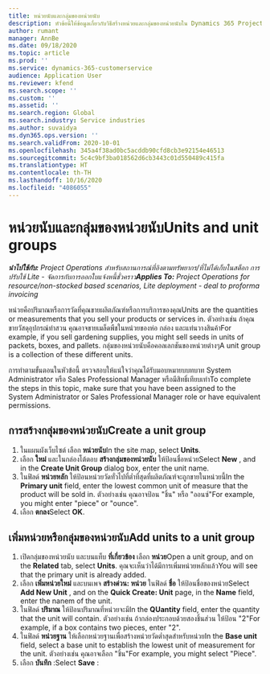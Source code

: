 ```yaml
---
title: หน่วยนับและกลุ่มของหน่วยนับ
description: หัวข้อนี้ให้ข้อมูลเกี่ยวกับวิธีสร้างหน่วยและกลุ่มของหน่วยนับใน Dynamics 365 Project Operations
author: rumant
manager: AnnBe
ms.date: 09/18/2020
ms.topic: article
ms.prod: ''
ms.service: dynamics-365-customerservice
audience: Application User
ms.reviewer: kfend
ms.search.scope: ''
ms.custom: ''
ms.assetid: ''
ms.search.region: Global
ms.search.industry: Service industries
ms.author: suvaidya
ms.dyn365.ops.version: ''
ms.search.validFrom: 2020-10-01
ms.openlocfilehash: 345a4f38ad0bc5acddb90cfd8cb3e92154e46513
ms.sourcegitcommit: 5c4c9bf3ba018562d6cb3443c01d550489c415fa
ms.translationtype: HT
ms.contentlocale: th-TH
ms.lasthandoff: 10/16/2020
ms.locfileid: "4086055"
---
```

# <a name="units-and-unit-groups"></a><span data-ttu-id="a518c-103">หน่วยนับและกลุ่มของหน่วยนับ</span><span class="sxs-lookup"><span data-stu-id="a518c-103">Units and unit groups</span></span>

<span data-ttu-id="a518c-104">_**นำไปใช้กับ:** Project Operations สำหรับสถานการณ์ที่อิงตามทรัพยากร/ที่ไม่ได้เก็บในสต็อก การปรับใช้ Lite - จัดการกับการออกใบแจ้งหนี้ชั่วคราว_</span><span class="sxs-lookup"><span data-stu-id="a518c-104">_**Applies To:** Project Operations for resource/non-stocked based scenarios, Lite deployment - deal to proforma invoicing_</span></span>

<span data-ttu-id="a518c-105">หน่วยคือปริมาณหรือการวัดที่คุณขายผลิตภัณฑ์หรือการบริการของคุณ</span><span class="sxs-lookup"><span data-stu-id="a518c-105">Units are the quantities or measurements that you sell your products or services in.</span></span> <span data-ttu-id="a518c-106">ตัวอย่างเช่น ถ้าคุณขายวัสดุอุปกรณ์ทำสวน คุณอาจขายเมล็ดพืชในหน่วยของห่อ กล่อง และแท่นวางสินค้า</span><span class="sxs-lookup"><span data-stu-id="a518c-106">For example, if you sell gardening supplies, you might sell seeds in units of packets, boxes, and pallets.</span></span> <span data-ttu-id="a518c-107">กลุ่มของหน่วยนับคือคอลเลกชันของหน่วยต่างๆ</span><span class="sxs-lookup"><span data-stu-id="a518c-107">A unit group is a collection of these different units.</span></span>

<span data-ttu-id="a518c-108">การทำตามขั้นตอนในหัวข้อนี้ ตรวจสอบให้แน่ใจว่าคุณได้รับมอบหมายบบทบาท System Administrator หรือ Sales Professional Manager หรือมีสิทธิ์เทียบเท่า</span><span class="sxs-lookup"><span data-stu-id="a518c-108">To complete the steps in this topic, make sure that you have been assigned to the System Administrator or Sales Professional Manager role or have equivalent permissions.</span></span>

## <a name="create-a-unit-group"></a><span data-ttu-id="a518c-109">การสร้างกลุ่มของหน่วยนับ</span><span class="sxs-lookup"><span data-stu-id="a518c-109">Create a unit group</span></span>

1. <span data-ttu-id="a518c-110">ในแผนผังเว็บไซต์ เลือก **หน่วยนับ**</span><span class="sxs-lookup"><span data-stu-id="a518c-110">In the site map, select **Units**.</span></span>
2. <span data-ttu-id="a518c-111">เลือก **ใหม่** และในกล่องโต้ตอบ **สร้างกลุ่มของหน่วยนับ** ให้ป้อนชื่อหน่วย</span><span class="sxs-lookup"><span data-stu-id="a518c-111">Select **New** , and in the **Create Unit Group** dialog box, enter the unit name.</span></span>
3. <span data-ttu-id="a518c-112">ในฟิลด์ **หน่วยหลัก** ให้ป้อนหน่วยวัดทั่วไปที่ต่ำที่สุดที่ผลิตภัณฑ์จะถูกขายในหน่วยนี้</span><span class="sxs-lookup"><span data-stu-id="a518c-112">In the **Primary unit** field, enter the lowest common unit of measure that the product will be sold in.</span></span> <span data-ttu-id="a518c-113">ตัวอย่างเช่น คุณอาจป้อน "ชิ้น" หรือ "ออนซ์"</span><span class="sxs-lookup"><span data-stu-id="a518c-113">For example, you might enter "piece" or "ounce".</span></span>
4. <span data-ttu-id="a518c-114">เลือก **ตกลง**</span><span class="sxs-lookup"><span data-stu-id="a518c-114">Select **OK**.</span></span>

## <a name="add-units-to-a-unit-group"></a><span data-ttu-id="a518c-115">เพิ่มหน่วยหรือกลุ่มของหน่วยนับ</span><span class="sxs-lookup"><span data-stu-id="a518c-115">Add units to a unit group</span></span>

1. <span data-ttu-id="a518c-116">เปิดกลุ่มของหน่วยนับ และบนแท็บ **ที่เกี่ยวข้อง** เลือก **หน่วย**</span><span class="sxs-lookup"><span data-stu-id="a518c-116">Open a unit group, and on the **Related** tab, select **Units**.</span></span> <span data-ttu-id="a518c-117">คุณจะเห็นว่าได้มีการเพิ่มหน่วยหลักแล้ว</span><span class="sxs-lookup"><span data-stu-id="a518c-117">You will see that the primary unit is already added.</span></span>
2. <span data-ttu-id="a518c-118">เลือก **เพิ่มหน่วยใหม่** และบนเพจ **สร้างด่วน: หน่วย** ในฟิลด์ **ชื่อ** ให้ป้อนชื่อของหน่วย</span><span class="sxs-lookup"><span data-stu-id="a518c-118">Select **Add New Unit** , and on the **Quick Create: Unit** page, in the **Name** field, enter the nanem of the unit.</span></span>
3. <span data-ttu-id="a518c-119">ในฟิลด์ **ปริมาณ** ให้ป้อนปริมาณที่หน่วยจะมี</span><span class="sxs-lookup"><span data-stu-id="a518c-119">In the **QUantity** field, enter the quantity that the unit will contain.</span></span> <span data-ttu-id="a518c-120">ตัวอย่างเช่น ถ้ากล่องประกอบด้วยสองชิ้นส่วน ให้ป้อน "2"</span><span class="sxs-lookup"><span data-stu-id="a518c-120">For example, if a box contains two pieces, enter "2".</span></span> 
4. <span data-ttu-id="a518c-121">ในฟิลด์ **หน่วยฐาน** ให้เลือกหน่วยฐานเพื่อสร้างหน่วยวัดต่ำสุดสำหรับหน่วย</span><span class="sxs-lookup"><span data-stu-id="a518c-121">In the **Base unit** field, select a base unit to establish the lowest unit of measurement for the unit.</span></span> <span data-ttu-id="a518c-122">ตัวอย่างเช่น คุณอาจเลือก "ชิ้น"</span><span class="sxs-lookup"><span data-stu-id="a518c-122">For example, you might select "Piece".</span></span>
5. <span data-ttu-id="a518c-123">เลือก **บันทึก** :</span><span class="sxs-lookup"><span data-stu-id="a518c-123">Select **Save** :</span></span>
